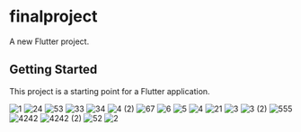 # finalproject

A new Flutter project.

## Getting Started

This project is a starting point for a Flutter application.




![1](https://github.com/user-attachments/assets/2b5b7cb4-4ab0-4605-b3de-07149e1dc064) ![24](https://github.com/user-attachments/assets/fb085476-fedb-45c8-b4fc-ff18611a61a2)
![53](https://github.com/user-attachments/assets/47579e70-702b-4ac1-92c3-814728755daa)
![33](https://github.com/user-attachments/assets/becdc822-9a5f-4f07-86e0-78eee93d8497)
![34](https://github.com/user-attachments/assets/271e7c51-3d93-44cc-a4f2-61a64a055c50)
![4 (2)](https://github.com/user-attachments/assets/f140245c-5b98-43de-a25d-3edcda124bc5)
![67](https://github.com/user-attachments/assets/3fdb35cb-c1d9-4b15-91df-4484770e99da)
![6](https://github.com/user-attachments/assets/9746982d-6047-43a4-868c-23d554d2ab35)
![5](https://github.com/user-attachments/assets/ce695bb1-f71c-43b1-8e89-3349d1b0fa37)
![4](https://github.com/user-attachments/assets/47eb661d-2dc9-4112-8ab5-4c673eacbde1)
![21](https://github.com/user-attachments/assets/344e9080-28d3-43c2-9092-c1417ac7681d)
![3](https://github.com/user-attachments/assets/d671c74a-af6e-48a7-be87-ce88adca1272)
![3 (2)](https://github.com/user-attachments/assets/c10feb3b-84f9-4277-b2e1-ca0b65f891ee)
![555](https://github.com/user-attachments/assets/43f3e72a-0122-4e34-b0d7-390323ec20e7)
![4242](https://github.com/user-attachments/assets/e9a70dd4-acc9-40a5-be61-6af83c138fb2)
![4242 (2)](https://github.com/user-attachments/assets/e7424633-4b21-4e9d-985d-4c949077e921)
![52](https://github.com/user-attachments/assets/7a614344-d4e5-402e-b1c7-6268ec4e273b)
![2](https://github.com/user-attachments/assets/ed8c7633-9361-450d-8a98-422a5b49fa49)

